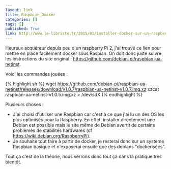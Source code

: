 ```yaml
---
layout: link
title: Raspbian_Docker
categories: []
tags: []
published: True
link: http://www.le-libriste.fr/2015/01/installer-docker-sur-un-raspberry-pi-tournant-sous-raspbian/
---
```


Heureux acquéreur depuis peu d'un raspberry Pi 2, j'ai trouvé ce lien pour mettre en place facilement docker sous Raspian.
On doit donc juste suivre les instructions du site original : https://github.com/debian-pi/raspbian-ua-netinst.

Voici les commandes jouées :

{% highlight sh %}
wget https://github.com/debian-pi/raspbian-ua-netinst/releases/download/v1.0.7/raspbian-ua-netinst-v1.0.7.img.xz
xzcat raspbian-ua-netinst-v1.0.5.img.xz > /dev/sdX
{% endhighlight %}

Plusieurs choses :
* J'ai choisi d'utiliser une Raspbian car c'est à ce que j'ai lu un des OS les plus optimisés pour la Raspberry. En effet, installer directement une Debian est possible mais le site même de Debian avertit de certains problèmes de stabilités hardwares (cf https://wiki.debian.org/RaspberryPi).
* Je souhaite tout faire à partir de docker, je resterai donc sur un système Raspbian basique et n'exposerai ensuite que des debians "dockerisées".

Tout ça c'est de la théorie, nous verrons donc tout ça dans la pratique très bientôt.
